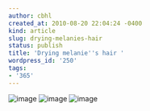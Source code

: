 ```yaml
---
author: cbhl
created_at: 2010-08-20 22:04:24 -0400
kind: article
slug: drying-melanies-hair
status: publish
title: 'Drying melanie''s hair '
wordpress_id: '250'
tags:
- '365'
---
```


![image](//images.michael-chang.ca/blog/wp-content/uploads/2010/08/wpid-IMG_20100820_220109.jpg)
![image](//images.michael-chang.ca/blog/wp-content/uploads/2010/08/wpid-IMG_20100820_220200.jpg)
![image](//images.michael-chang.ca/blog/wp-content/uploads/2010/08/wpid-IMG_20100820_220256.jpg)
